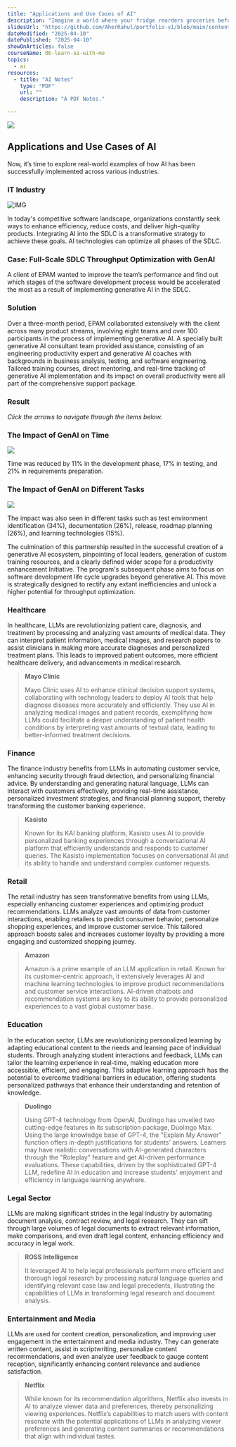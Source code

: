 ```yaml
---
title: "Applications and Use Cases of AI"
description: "Imagine a world where your fridge reorders groceries before you run out, and your car avoids rush hour traffic like a seasoned pro. This isn't science fiction anymore – it's the exciting frontier of Artificial Intelligence (AI)"
slidesUrl: "https://github.com/AherRahul/portfolio-v1/blob/main/content/articles"
dateModified: "2025-04-10"
datePublished: "2025-04-10"
showOnArticles: false
courseName: 06-learn-ai-with-me
topics:
  - ai
resources:
  - title: "AI Notes"
    type: "PDF"
    url: ""
    description: "A PDF Notes."

---
```


![](https://res.cloudinary.com/duojkrgue/image/upload/v1758777282/Portfolio/aiCourse/Learn_AI_eyag79.png)

Applications and Use Cases of AI
---------------------

Now, it’s time to explore real-world examples of how AI has been successfully implemented across various industries.

### IT Industry

![IMG](https://elearn.epam.com/assets/courseware/v1/365a89535e2f1f7335edc3e902222d3d/asset-v1:EPAM+AI201+0724+type@asset+block/EngX_M0_L0_01_3x.png)

In today's competitive software landscape, organizations constantly seek ways to enhance efficiency, reduce costs, and deliver high-quality products. Integrating AI into the SDLC is a transformative strategy to achieve these goals. AI technologies can optimize all phases of the SDLC. 

### Case: Full-Scale SDLC Throughput Optimization with GenAI

A client of EPAM wanted to improve the team’s performance and find out which stages of the software development process would be accelerated the most as a result of implementing generative AI in the SDLC.

### Solution

Over a three-month period, EPAM collaborated extensively with the client across many product streams, involving eight teams and over 100 participants in the process of implementing generative AI. A specially built generative AI consultant team provided assistance, consisting of an engineering productivity expert and generative AI coaches with backgrounds in business analysis, testing, and software engineering. Tailored training courses, direct mentoring, and real-time tracking of generative AI implementation and its impact on overall productivity were all part of the comprehensive support package.

### Result

_Click the arrows to navigate through the items below._

### **The Impact of GenAI on Time**

![](https://elearn.epam.com/assets/courseware/v1/cbb5e503e75eb5ca9db1680afc6c621e/asset-v1:EPAM+AI201+0724+type@asset+block/EngX_MXL1_02_The_Impact_of_GenAI_on_Time__3x.png)

Time was reduced by 11% in the development phase, 17% in testing, and 21% in requirements preparation.

### **The Impact of GenAI on Different Tasks**

![](https://elearn.epam.com/assets/courseware/v1/a940662339f2b7c19e6ec70a708a7241/asset-v1:EPAM+AI201+0724+type@asset+block/EngX_MXL1_03_The_Impact_of_GenAI_on_Different_Tasks_3x.png)

The impact was also seen in different tasks such as test environment identification (34%), documentation (26%), release, roadmap planning (26%), and learning technologies (15%).

The culmination of this partnership resulted in the successful creation of a generative AI ecosystem, pinpointing of local leaders, generation of custom training resources, and a clearly defined wider scope for a productivity enhancement Initiative. The program's subsequent phase aims to focus on software development life cycle upgrades beyond generative AI. This move is strategically designed to rectify any extant inefficiencies and unlock a higher potential for throughput optimization.

### Healthcare

In healthcare, LLMs are revolutionizing patient care, diagnosis, and treatment by processing and analyzing vast amounts of medical data. They can interpret patient information, medical images, and research papers to assist clinicians in making more accurate diagnoses and personalized treatment plans. This leads to improved patient outcomes, more efficient healthcare delivery, and advancements in medical research.

> **Mayo Clinic**
> 
> Mayo Clinic uses AI to enhance clinical decision support systems, collaborating with technology leaders to deploy AI tools that help diagnose diseases more accurately and efficiently. They use AI in analyzing medical images and patient records, exemplifying how LLMs could facilitate a deeper understanding of patient health conditions by interpreting vast amounts of textual data, leading to better-informed treatment decisions.

### Finance

The finance industry benefits from LLMs in automating customer service, enhancing security through fraud detection, and personalizing financial advice. By understanding and generating natural language, LLMs can interact with customers effectively, providing real-time assistance, personalized investment strategies, and financial planning support, thereby transforming the customer banking experience.

> **Kasisto**
> 
> Known for its KAI banking platform, Kasisto uses AI to provide personalized banking experiences through a conversational AI platform that efficiently understands and responds to customer queries. The Kasisto implementation focuses on conversational AI and its ability to handle and understand complex customer requests.

### Retail

The retail industry has seen transformative benefits from using LLMs, especially enhancing customer experiences and optimizing product recommendations. LLMs analyze vast amounts of data from customer interactions, enabling retailers to predict consumer behavior, personalize shopping experiences, and improve customer service. This tailored approach boosts sales and increases customer loyalty by providing a more engaging and customized shopping journey.

> **Amazon**
> 
> Amazon is a prime example of an LLM application in retail. Known for its customer-centric approach, it extensively leverages AI and machine learning technologies to improve product recommendations and customer service interactions. AI-driven chatbots and recommendation systems are key to its ability to provide personalized experiences to a vast global customer base.

### Education

In the education sector, LLMs are revolutionizing personalized learning by adapting educational content to the needs and learning pace of individual students. Through analyzing student interactions and feedback, LLMs can tailor the learning experience in real-time, making education more accessible, efficient, and engaging. This adaptive learning approach has the potential to overcome traditional barriers in education, offering students personalized pathways that enhance their understanding and retention of knowledge.

> **Duolingo**
> 
> Using GPT-4 technology from OpenAI, Duolingo has unveiled two cutting-edge features in its subscription package, Duolingo Max. Using the large knowledge base of GPT-4, the "Explain My Answer" function offers in-depth justifications for students' answers. Learners may have realistic conversations with AI-generated characters through the "Roleplay" feature and get AI-driven performance evaluations. These capabilities, driven by the sophisticated GPT-4 LLM, redefine AI in education and increase students' enjoyment and efficiency in language learning anywhere.

  
### Legal Sector

LLMs are making significant strides in the legal industry by automating document analysis, contract review, and legal research. They can sift through large volumes of legal documents to extract relevant information, make comparisons, and even draft legal content, enhancing efficiency and accuracy in legal work.

> **ROSS Intelligence**
> 
> It leveraged AI to help legal professionals perform more efficient and thorough legal research by processing natural language queries and identifying relevant case law and legal precedents, illustrating the capabilities of LLMs in transforming legal research and document analysis.


### Entertainment and Media

LLMs are used for content creation, personalization, and improving user engagement in the entertainment and media industry. They can generate written content, assist in scriptwriting, personalize content recommendations, and even analyze user feedback to gauge content reception, significantly enhancing content relevance and audience satisfaction.

> **Netflix**
> 
> While known for its recommendation algorithms, Netflix also invests in AI to analyze viewer data and preferences, thereby personalizing viewing experiences. Netflix’s capabilities to match users with content resonate with the potential applications of LLMs in analyzing viewer preferences and generating content summaries or recommendations that align with individual tastes.
